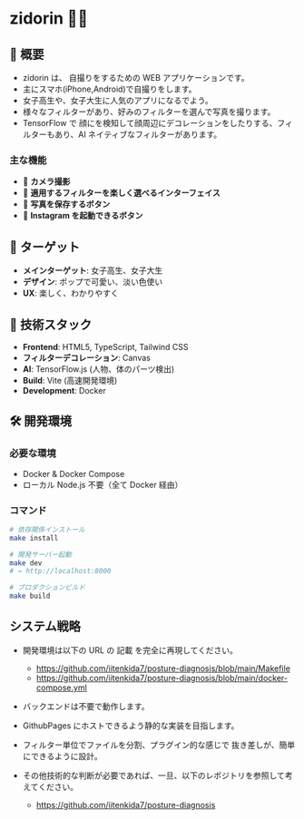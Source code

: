 # zidorin 🤖💕

## 🌟 概要

- zidorin は、 自撮りをするための WEB アプリケーションです。
- 主にスマホ(iPhone,Android)で自撮りをします。
- 女子高生や、女子大生に人気のアプリになるでよう。
- 様々なフィルターがあり、好みのフィルターを選んで写真を撮ります。
- TensorFlow で 顔にを検知して顔周辺にデコレーションをしたりする、フィルターもあり、AI ネイティブなフィルターがあります。

### 主な機能

- 📸 **カメラ撮影**
- 📱 **適用するフィルターを楽しく選べるインターフェイス**
- 📱 **写真を保存するボタン**
- 📱 **Instagram を起動できるボタン**

## 🎯 ターゲット

- **メインターゲット**: 女子高生、女子大生
- **デザイン**: ポップで可愛い、淡い色使い
- **UX**: 楽しく、わかりやすく

## 🚀 技術スタック

- **Frontend**: HTML5, TypeScript, Tailwind CSS
- **フィルターデコレーション**: Canvas
- **AI**: TensorFlow.js (人物、体のパーツ検出)
- **Build**: Vite (高速開発環境)
- **Development**: Docker

## 🛠️ 開発環境

### 必要な環境

- Docker & Docker Compose
- ローカル Node.js 不要（全て Docker 経由）

### コマンド

```bash
# 依存関係インストール
make install

# 開発サーバー起動
make dev
# → http://localhost:8000

# プロダクションビルド
make build

```

## システム戦略

- 開発環境は以下の URL の 記載 を完全に再現してください。

  - https://github.com/iitenkida7/posture-diagnosis/blob/main/Makefile
  - https://github.com/iitenkida7/posture-diagnosis/blob/main/docker-compose.yml

- バックエンドは不要で動作します。

- GithubPages にホストできるよう静的な実装を目指します。

- フィルター単位でファイルを分割、プラグイン的な感じで 抜き差しが、簡単にできるように設計。

- その他技術的な判断が必要であれば、一旦、以下のレポジトリを参照して考えてください。
  - https://github.com/iitenkida7/posture-diagnosis
